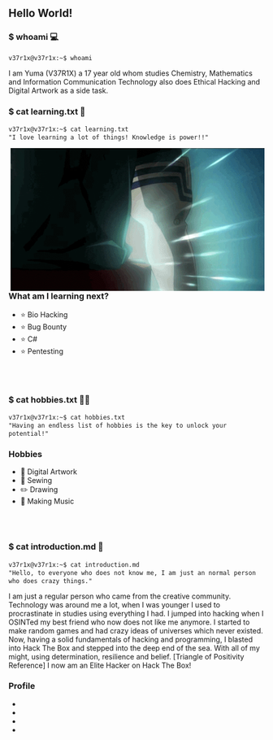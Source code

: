 ## Hello World! 

### $ whoami 💻
```shell
v37r1x@v37r1x:~$ whoami
```

I am Yuma (V37R1X) a 17 year old whom studies Chemistry, Mathematics and Information Communication Technology also does Ethical Hacking and Digital Artwork as a side task.


### $ cat learning.txt 📘
```shell
v37r1x@v37r1x:~$ cat learning.txt
"I love learning a lot of things! Knowledge is power!!"
```

<img hight="400" width="500" alt="GIF" align="right" src="https://github.com/remonsec/remonsec/blob/main/assets/deku.gif">

### What am I learning next?
* ⭐ Bio Hacking
* ⭐ Bug Bounty
* ⭐ C# 
* ⭐ Pentesting

</br>
</br>

### $ cat hobbies.txt 👨‍🎨
```shell
v37r1x@v37r1x:~$ cat hobbies.txt
"Having an endless list of hobbies is the key to unlock your potential!"
```

### Hobbies
* 🎨 Digital Artwork 
* 👚 Sewing
* ✏️ Drawing
* 🎵 Making Music

</br>
</br>

### $ cat introduction.md 🔎
```shell
v37r1x@v37r1x:~$ cat introduction.md
"Hello, to everyone who does not know me, I am just an normal person who does crazy things."
``` 
I am just a regular person who came from the creative community. Technology was around me a lot, when I was younger I used to procrastinate in studies using everything I had.
I jumped into hacking when I OSINTed my best friend who now does not like me anymore. I started to make random games and had crazy ideas of universes which never existed.
Now, having a solid fundamentals of hacking and programming, I blasted into Hack The Box and stepped into the deep end of the sea. With all of my might, using determination, 
resilience and belief. [Triangle of Positivity Reference] I now am an Elite Hacker on Hack The Box!

### Profile
*
*
*
*



